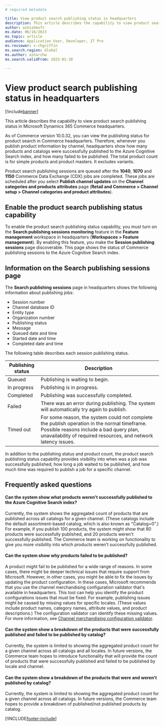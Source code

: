 ```yaml
---
# required metadata

title: View product search publishing status in headquarters
description: This article describes the capability to view product search publishing status in Microsoft Dynamics 365 Commerce headquarters.
author: ashishmsft
ms.date: 06/16/2023
ms.topic: article
audience: Application User, Developer, IT Pro
ms.reviewer: v-chgriffin
ms.search.region: Global
ms.author: asharchw
ms.search.validFrom: 2023-01-30

---
```


# View product search publishing status in headquarters

[!include[banner](../includes/banner.md)]

This article describes the capability to view product search publishing status in Microsoft Dynamics 365 Commerce headquarters.

As of Commerce version 10.0.32, you can view the publishing status for product search in Commerce headquarters. Therefore, whenever you publish product information by channel, headquarters show how many products and catalogs were successfully published to the Azure Cognitive Search index, and how many failed to be published. The total product count is for simple products and product masters. It excludes variants.

Product search publishing sessions are queued after the **1040**, **1070** and **1150** Commerce Data Exchange (CDX) jobs are completed. These jobs are scheduled after you select **Publish channel updates** on the **Channel categories and products attributes** page (**Retail and Commerce \> Channel setup \> Channel categories and product attributes**).

## Enable the product search publishing status capability

To enable the product search publishing status capability, you must turn on the **Search publishing sessions monitoring** feature in the **Feature management** workspace in headquarters (**Workspaces \> Feature management**). By enabling this feature, you make the **Session publishing sessions** page discoverable. This page shows the status of Commerce publishing sessions to the Azure Cognitive Search index.

## Information on the Search publishing sessions page

The **Search publishing sessions** page in headquarters shows the following information about publishing jobs:

- Session number
- Channel database ID
- Entity type
- Organization number
- Publishing status
- Message
- Queued date and time
- Started date and time
- Completed date and time

The following table describes each session publishing status.

| Publishing status | Description |
|---|---|
| Queued | Publishing is waiting to begin. |
| In progress | Publishing is in progress. |
| Completed | Publishing was successfully completed. |
| Failed | There was an error during publishing. The system will automatically try again to publish. |
| Timed out | For some reason, the system could not complete the publish operation in the normal timeframe. Possible reasons include a bad query plan, unavailability of required resources, and network latency issues. |

In addition to the publishing status and product count, the product search publishing status capability provides visibility into when was a job was successfully published, how long a job waited to be published, and how much time was required to publish a job for a specific channel. 

## Frequently asked questions

#### Can the system show what products weren't successfully published to the Azure Cognitive Search index?

Currently, the system shows the aggregated count of products that are published across all catalogs for a given channel. (These catalogs include the default assortment-based catalog, which is also known as "Catalog=0".) For example, if you publish 100 products, the system might show that 80 products were successfully published, and 20 products weren't successfully published. The Commerce team is working on functionality to give you more visibility into which products weren't successfully published.

#### Can the system show why products failed to be published?

A product might fail to be published for a wide range of reasons. In some cases, there might be deeper technical issues that require support from Microsoft. However, in other cases, you might be able to fix the issues by updating the product configuration. In these cases, Microsoft recommends that you use the channel merchandising configuration validator that's available in headquarters. This tool can help you identify the product configurations issues that must be fixed. For example, publishing issues might be caused by missing values for specific locales. (These values include product names, category names, attribute values, and product descriptions.) The configuration validator can identify these missing values. For more information, see [Channel merchandising configuration validator](channel-merch-config-validator.md).

#### Can the system show a breakdown of the products that were successfully published and failed to be published by catalog?

Currently, the system is limited to showing the aggregated product count for a given channel across all catalogs and all locales. In future versions, the Commerce team hopes to introduce functionality that will provide the count of products that were successfully published and failed to be published by locale and channel.

#### Can the system show a breakdown of the products that were and weren't published by catalog?

Currently, the system is limited to showing the aggregated product count for a given channel across all catalogs. In future versions, the Commerce team hopes to provide a breakdown of published/not published products by catalog.

[!INCLUDE[footer-include](../includes/footer-banner.md)]
